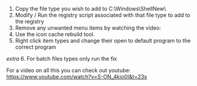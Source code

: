 1. Copy the file type you wish to add to C:\Windows\ShellNew\
2. Modify / Run the registry script associated with that file type to add to the registry
3. Remove any unwanted menu items by watching the video: 
4. Use the icon cache rebuild tool.
5. Right click item types and change their open to default program to the correct program

*extra* 6. For batch files types only run the fix

For a video on all this you can check out youtube:
https://www.youtube.com/watch?v=S-ON_4kio0I&t=23s